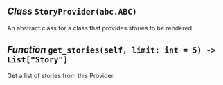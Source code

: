## *Class* `StoryProvider(abc.ABC)`


An abstract class for a class that provides stories to be rendered.


## *Function* `get_stories(self, limit: int = 5) -> List["Story"]`


Get a list of stories from this Provider.
